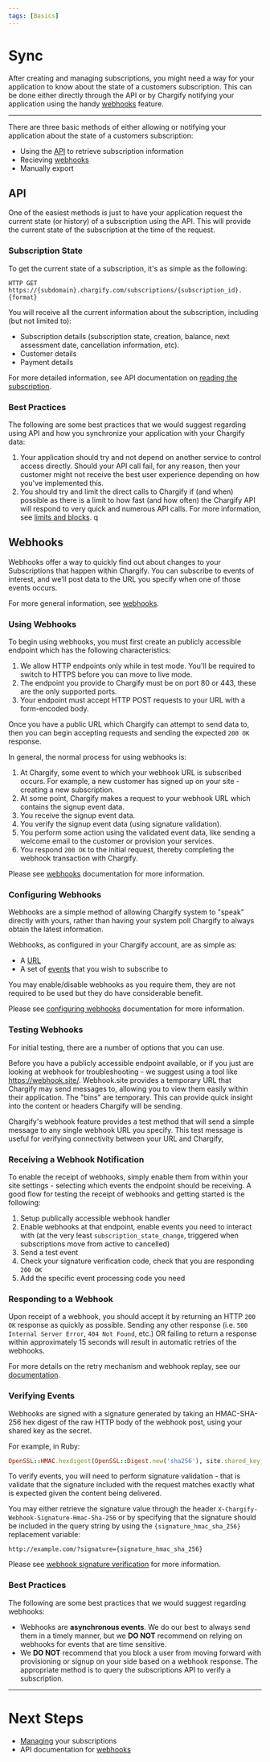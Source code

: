 ```yaml
---
tags: [Basics]
---
```


# Sync

After creating and managing subscriptions, you might need a way for your application to know about the state of a customers subscription. This can be done either directly through the API or by Chargify notifying your application using the handy [webhooks](https://chargify.zendesk.com/hc/en-us/articles/4407912597403) feature.

----------

There are three basic methods of either allowing or notifying your application about the state of a customers subscription:

- Using the [API](#api) to retrieve subscription information
- Recieving [webhooks](#receiving-a-webhook-notification)
- Manually export

## API



One of the easiest methods is just to have your application request the current state (or history) of a subscription using the API. This will provide the current state of the subscription at the time of the request.

### Subscription State

To get the current state of a subscription, it's as simple as the following:

    HTTP GET https://{subdomain}.chargify.com/subscriptions/{subscription_id}.{format}

You will receive all the current information about the subscription, including (but not limited to):

 - Subscription details (subscription state, creation, balance, next assessment date, cancellation information, etc).
 - Customer details
 - Payment details

For more detailed information, see API documentation on [reading the subscription](https://developers.chargify.com/docs/api-docs/b3A6MTQxMDg0MDM-read-subscription).

### Best Practices

The following are some best practices that we would suggest regarding using API and how you synchronize your application with your Chargify data:

1. Your application should try and not depend on another service to control access directly. Should your API call fail, for any reason, then your customer might not receive the best user experience depending on how you've implemented this.
2. You should try and limit the direct calls to Chargify if (and when) possible as there is a limit to how fast (and how often) the Chargify API will respond to very quick and numerous API calls. For more information, see [limits and blocks](https://developers.chargify.com/docs/developer-docs/fb8406f1615d1-api-guidelines#about-limits--blocks).
q

## Webhooks

Webhooks offer a way to quickly find out about changes to your Subscriptions that happen within Chargify. You can subscribe to events of interest, and we’ll post data to the URL you specify when one of those events occurs.

For more general information, see [webhooks](https://maxio-chargify.zendesk.com/hc/en-us/articles/5405568068365-Webhooks-Introduction#webhooks-introduction-0-0).

### Using Webhooks

To begin using webhooks, you must first create an publicly accessible endpoint which has the following characteristics:

1. We allow HTTP endpoints only while in test mode. You'll be required to switch to HTTPS before you can move to live mode.
2. The endpoint you provide to Chargify must be on port 80 or 443, these are the only supported ports.
3. Your endpoint must accept HTTP POST requests to your URL with a form-encoded body.

Once you have a public URL which Chargify can attempt to send data to, then you can begin accepting requests and sending the expected `200 OK` response.

In general, the normal process for using webhooks is:

1. At Chargify, some event to which your webhook URL is subscribed occurs. For example, a new customer has signed up on your site - creating a new subscription.
2. At some point, Chargify makes a request to your webhook URL which contains the signup event data.
3. You receive the signup event data.
4. You verify the signup event data (using signature validation).
5. You perform some action using the validated event data, like sending a welcome email to the customer or provision your services.
6. You respond `200 OK` to the initial request, thereby completing the webhook transaction with Chargify.

Please see [webhooks](https://maxio-chargify.zendesk.com/hc/en-us/articles/5405357509645-Webhooks-Reference#events) documentation for more information.

### Configuring Webhooks

Webhooks are a simple method of allowing Chargify system to "speak" directly with yours, rather than having your system poll Chargify to always obtain the latest information.

Webhooks, as configured in your Chargify account, are as simple as:

* A [URL](https://en.wikipedia.org/wiki/Uniform_Resource_Locator)
* A set of [events](https://maxio-chargify.zendesk.com/hc/en-us/articles/5405357509645#events) that you wish to subscribe to

You may enable/disable webhooks as you require them, they are not required to be used but they do have considerable benefit.

Please see [configuring webhooks](https://maxio-chargify.zendesk.com/hc/en-us/articles/5405357509645#configuring-webhooks) documentation for more information.

### Testing Webhooks

For initial testing, there are a number of options that you can use.

Before you have a publicly accessible endpoint available, or if you just are looking at webhook for troubleshooting - we suggest using a tool like https://webhook.site/. Webhook.site provides a temporary URL that Chargify may send messages to, allowing you to view them easily within their application. The "bins" are temporary. This can provide quick insight into the content or headers Chargify will be sending.

Chargify's webhook feature provides a test method that will send a simple message to any single webhook URL you specify. This test message is useful for verifying connectivity between your URL and Chargify,

### Receiving a Webhook Notification

To enable the receipt of webhooks, simply enable them from within your site settings - selecting which events the endpoint should be receiving. A good flow for testing the receipt of webhooks and getting started is the following:

1. Setup publically accessible webhook handler
2. Enable webhooks at that endpoint, enable events you need to interact with (at the very least `subscription_state_change`, triggered when subscriptions move from active to cancelled)
3. Send a test event
4. Check your signature verification code, check that you are responding `200 OK`
5. Add the specific event processing code you need

### Responding to a Webhook

Upon receipt of a webhook, you should accept it by returning an HTTP `200 OK` response as quickly as possible. Sending any other response (i.e. `500 Internal Server Error`, `404 Not Found`, etc.) OR failing to return a response within approximately 15 seconds will result in automatic retries of the webhooks.

For more details on the retry mechanism and webhook replay, see our [documentation](https://maxio-chargify.zendesk.com/hc/en-us/articles/5405357509645#webhook-acknowledgement-and-automatic-retries).

### Verifying Events

Webhooks are signed with a signature generated by taking an HMAC-SHA-256 hex digest of the raw HTTP body of the webhook post, using your shared key as the secret.

For example, in Ruby:
```ruby
OpenSSL::HMAC.hexdigest(OpenSSL::Digest.new('sha256'), site.shared_key, webhook.body)
```

To verify events, you will need to perform signature validation - that is validate that the signature included with the request matches exactly what is expected given the content being delivered.

You may either retrieve the signature value through the header `X-Chargify-Webhook-Signature-Hmac-Sha-256` or by specifying that the signature should be included in the query string by using the `{signature_hmac_sha_256} `replacement variable:

```http
http://example.com/?signature={signature_hmac_sha_256}
```
Please see [webhook signature verification](https://maxio-chargify.zendesk.com/hc/en-us/articles/5405357509645-Webhooks-Reference#webhook-verification) for more information.

### Best Practices

The following are some best practices that we would suggest regarding webhooks:

* Webhooks are **asynchronous events**. We do our best to always send them in a timely manner, but we **DO NOT** recommend on relying on webhooks for events that are time sensitive.
* We **DO NOT** recommend that you block a user from moving forward with provisioning or signup on your side based on a webhook response. The appropriate method is to query the subscriptions API to verify a subscription.

----------

# Next Steps
- [Managing](./Subscriptions.md) your subscriptions
- API documentation for [webhooks](https://developers.chargify.com/docs/api-docs/b3A6MTQxMDgyNjU-create-endpoint)
